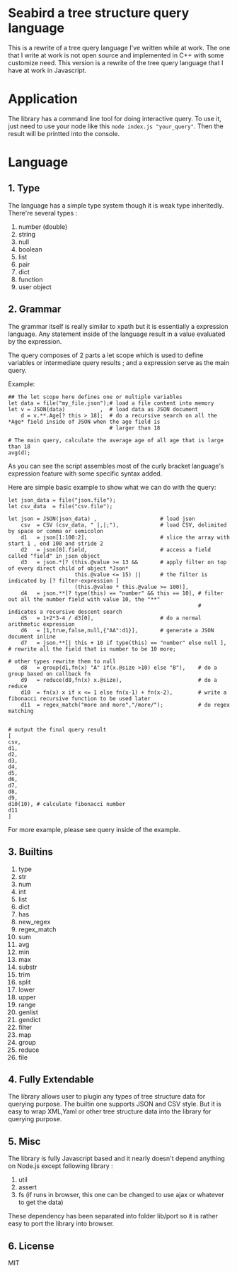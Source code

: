 Seabird a tree structure query language
======================================

This is a rewrite of a tree query language I've written while at work. The one that I write
at work is not open source and implemented in C++ with some customize need. This version is a
rewrite of the tree query language that I have at work in Javascript.

# Application

The library has a command line tool for doing interactive query. To use it, just need to use
your node like this `node index.js "your_query"`. Then the result will be printted into the
console.

# Language

## 1. Type
The language has a simple type system though it is weak type inheritedly. There're several types :

1. number (double)
2. string
3. null
4. boolean
5. list
6. pair
7. dict
8. function
9. user object

## 2. Grammar
The grammar itself is really similar to xpath but it is essentially a expression language. Any statement
inside of the language result in a value evaluated by the expression.

The query composes of 2 parts a let scope which is used to define variables or intermediate query results ;
and a expression serve as the main query.

Example:

```
## The let scope here defines one or multiple variables
let data = file("my_file.json");# load a file content into memory
let v = JSON(data)           ,  # load data as JSON document
    d = v.**.Age[? this > 18];  # do a recursive search on all the *Age* field inside of JSON when the age field is
                                # larger than 18

# The main query, calculate the average age of all age that is large than 18
avg(d);
```

As you can see the script assembles most of the curly bracket language's expression feature with some specific
syntax added.

Here are simple basic example to show what we can do with the query:
```
let json_data = file("json.file");
let csv_data  = file("csv.file");

let json = JSON(json_data) ,                    # load json
    csv  = CSV (csv_data, " |,|;"),             # load CSV, delimited by space or comma or semicolon
    d1   = json[1:100:2],                       # slice the array with start 1 , end 100 and stride 2
    d2   = json[0].field,                       # access a field called "field" in json object
    d3   = json.*[? (this.@value >= 13 &&       # apply filter on top of every direct child of object *Json*
                     this.@value <= 15) ||      # the filter is indicated by [? filter-expression ]
                     (this.@value * this.@value >= 100)],
    d4   = json.**[? type(this) == "number" && this == 10], # filter out all the number field with value 10, the "**"
                                                            # indicates a recursive descent search
    d5   = 1+2*3-4 / d3[0],                     # do a normal arithmetic expression
    d6   = [1,true,false,null,{"AA":d1}],       # generate a JSON document inline
    d7   = json.**[| this + 10 if type(this) == "number" else null ], # rewrite all the field that is number to be 10 more;
                                                                      # other types rewrite them to null
    d8   = group(d1,fn(x) "A" if(x.@size >10) else "B"),    # do a group based on callback fn
    d9   = reduce(d8,fn(x) x.@size),                        # do a reduce
    d10  = fn(x) x if x <= 1 else fn(x-1) + fn(x-2),        # write a fibonacci recursive function to be used later
    d11  = regex_match("more and more","/more/");           # do regex matching


# output the final query result
[
csv,
d1,
d2,
d3,
d4,
d5,
d6,
d7,
d8,
d9,
d10(10), # calculate fibonacci number
d11
]
```

For more example, please see query inside of the example.

## 3. Builtins

1. type
2. str
3. num
4. int
5. list
6. dict
7. has
8. new_regex
9. regex_match
10. sum
11. avg
13. min
14. max
15. substr
16. trim
17. split
18. lower
19. upper
20. range
21. genlist
22. gendict
23. filter
24. map
25. group
26. reduce
27. file


## 4. Fully Extendable
The library allows user to plugin any types of tree structure data for querying purpose. The builtin one supports JSON
and CSV style. But it is easy to wrap XML,Yaml or other tree structure data into the library for querying purpose.


## 5. Misc
The library is fully Javascript based and it nearly doesn't depend anything on Node.js except following library :
1) util
2) assert
3) fs (if runs in browser, this one can be changed to use ajax or whatever to get the data)

These dependency has been separated into folder lib/port so it is rather easy to port the library into browser.


## 6. License
MIT
